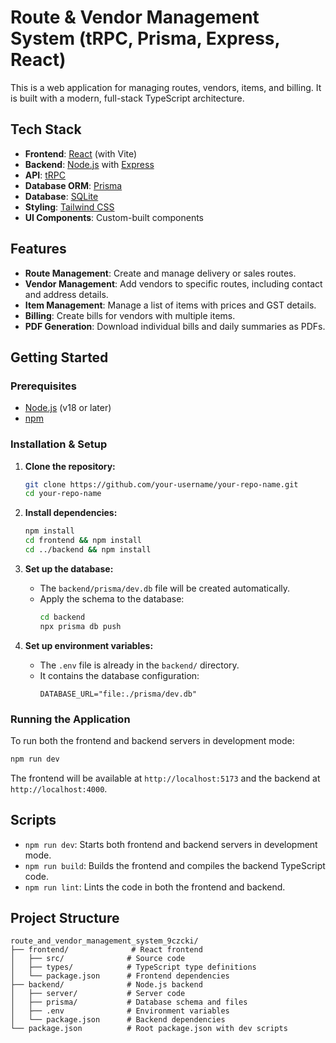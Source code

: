 # Route & Vendor Management System (tRPC, Prisma, Express, React)

This is a web application for managing routes, vendors, items, and billing. It is built with a modern, full-stack TypeScript architecture.

## Tech Stack

- **Frontend**: [React](https://reactjs.org/) (with Vite)
- **Backend**: [Node.js](https://nodejs.org/) with [Express](https://expressjs.com/)
- **API**: [tRPC](https://trpc.io/)
- **Database ORM**: [Prisma](https://www.prisma.io/)
- **Database**: [SQLite](https://www.sqlite.org/index.html)
- **Styling**: [Tailwind CSS](https://tailwindcss.com/)
- **UI Components**: Custom-built components

## Features

-   **Route Management**: Create and manage delivery or sales routes.
-   **Vendor Management**: Add vendors to specific routes, including contact and address details.
-   **Item Management**: Manage a list of items with prices and GST details.
-   **Billing**: Create bills for vendors with multiple items.
-   **PDF Generation**: Download individual bills and daily summaries as PDFs.

## Getting Started

### Prerequisites

-   [Node.js](https://nodejs.org/en/download/) (v18 or later)
-   [npm](https://www.npmjs.com/get-npm)

### Installation & Setup

1.  **Clone the repository:**
    ```bash
    git clone https://github.com/your-username/your-repo-name.git
    cd your-repo-name
    ```

2.  **Install dependencies:**
    ```bash
    npm install
    cd frontend && npm install
    cd ../backend && npm install
    ```

3.  **Set up the database:**
    -   The `backend/prisma/dev.db` file will be created automatically.
    -   Apply the schema to the database:
        ```bash
        cd backend
        npx prisma db push
        ```

4.  **Set up environment variables:**
    -   The `.env` file is already in the `backend/` directory.
    -   It contains the database configuration:
        ```
        DATABASE_URL="file:./prisma/dev.db"
        ```

### Running the Application

To run both the frontend and backend servers in development mode:

```bash
npm run dev
```

The frontend will be available at `http://localhost:5173` and the backend at `http://localhost:4000`.

## Scripts

-   `npm run dev`: Starts both frontend and backend servers in development mode.
-   `npm run build`: Builds the frontend and compiles the backend TypeScript code.
-   `npm run lint`: Lints the code in both the frontend and backend.

## Project Structure

```
route_and_vendor_management_system_9czcki/
├── frontend/              # React frontend
│   ├── src/              # Source code
│   ├── types/            # TypeScript type definitions
│   └── package.json      # Frontend dependencies
├── backend/              # Node.js backend
│   ├── server/           # Server code
│   ├── prisma/           # Database schema and files
│   ├── .env              # Environment variables
│   └── package.json      # Backend dependencies
└── package.json          # Root package.json with dev scripts
```
